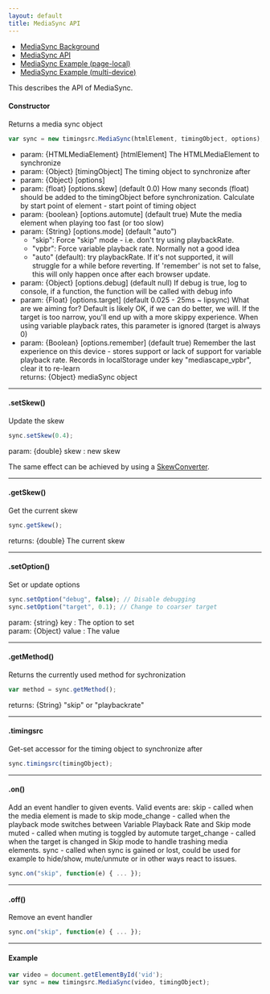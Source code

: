 ```yaml
---
layout: default
title: MediaSync API
---
```


- [MediaSync Background](background_mediasync.html) 
- [MediaSync API](api_mediasync.html)
- [MediaSync Example (page-local)](exp_mediasync.html)
- [MediaSync Example (multi-device)](online_mediasync.html)

This describes the API of MediaSync.

#### Constructor
Returns a media sync object

```javascript
var sync = new timingsrc.MediaSync(htmlElement, timingObject, options);
```
- param: {HTMLMediaElement} [htmlElement] The HTMLMediaElement to synchronize  
- param: {Object} [timingObject] The timing object to synchronize after  
- param: {Object} [options]
- param: {float} [options.skew]  (default 0.0) How many seconds (float) should be added to the timingObject before synchronization.  Calculate by start point of element - start point of timing object  
- param: {boolean} [options.automute]  (default true) Mute the media element when playing too fast (or too slow)  
- param: {String} [options.mode]  (default "auto") 
  - "skip": Force "skip" mode - i.e. don't try using playbackRate.
  - "vpbr": Force variable playback rate.  Normally not a good idea
  - "auto" (default): try playbackRate. If it's not supported, it will struggle for a while before reverting.  If 'remember' is not set to false, this will only happen once after each browser update.  
- param: {Object} [options.debug]  (default null) If debug is true, log to console, if a function, the function will be called with debug info  
- param: {Float} [options.target]  (default 0.025 - 25ms ~ lipsync) What are we aiming for?  Default is likely OK, if we can do  better, we will.  If the target is too narrow, you'll end up with a more skippy experience.  When using variable playback rates, this parameter is ignored (target is always 0)  
- param: {Boolean} [options.remember]  (default true) Remember the last experience on this device - stores support or lack of support for variable playback rate.  Records in localStorage under key "mediascape_vpbr", clear it to re-learn  
returns: {Object} mediaSync object

---
#### .setSkew()
Update the skew

```javascript
sync.setSkew(0.4);
```
param: {double} skew : new skew

The same effect can be achieved by using a [SkewConverter](api_timingconverter.html).

---
#### .getSkew()
Get the current skew

```javascript
sync.getSkew();
```
returns: {double} The current skew

---
#### .setOption()
Set or update options

```javascript
sync.setOption("debug", false); // Disable debugging
sync.setOption("target", 0.1); // Change to coarser target
```
param: {string} key : The option to set  
param: {Object} value : The value

---
#### .getMethod()
Returns the currently used method for sychronization

```javascript
var method = sync.getMethod();
```
returns: {String} "skip" or "playbackrate"

---
#### .timingsrc
Get-set accessor for the timing object to synchronize after

```javascript
sync.timingsrc(timingObject);
```

---
#### .on()
Add an event handler to given events.  Valid events are:
   skip - called when the media element is made to skip
   mode_change - called when the playback mode switches between Variable Playback Rate and Skip mode
   muted - called when muting is toggled by automute
   target_change - called when the target is changed in Skip mode to handle trashing media elements.
   sync - called when sync is gained or lost, could be used for example to hide/show, mute/unmute or in other ways react to issues.

```javascript
sync.on("skip", function(e) { ... });
```

---
#### .off()
Remove an event handler

```javascript
sync.on("skip", function(e) { ... });
```


---
#### Example

```javascript
var video = document.getElementById('vid');
var sync = new timingsrc.MediaSync(video, timingObject);
```
